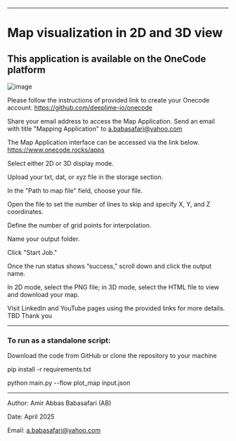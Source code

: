 --------------------------------------------------------------------------------------------------------------------------------------

# Map visualization in 2D and 3D view
## This application is available on the OneCode platform


![image](https://github.com/user-attachments/assets/c067f1a9-838c-4e03-ade9-a790a6808178)

Please follow the instructions of provided link to create your Onecode account.
https://github.com/deeplime-io/onecode

Share your email address to access the Map Application.
Send an email with title "Mapping Application" to a.babasafari@yahoo.com

The Map Application interface can be accessed via the link below.
https://www.onecode.rocks/apps

Select either 2D or 3D display mode.

Upload your txt, dat, or xyz file in the storage section.

In the "Path to map file" field, choose your file.

Open the file to set the number of lines to skip and specify X, Y, and Z coordinates.

Define the number of grid points for interpolation.

Name your output folder.

Click "Start Job."

Once the run status shows “success,” scroll down and click the output name.

In 2D mode, select the PNG file; in 3D mode, select the HTML file to view and download your map.

Visit LinkedIn and YouTube pages using the provided links for more details.
TBD
Thank you

--------------------------------------------------------------------------------------------------------------------------------------
### To run as a standalone script:

Download the code from GitHub or clone the repository to your machine

pip install -r requirements.txt

python main.py --flow plot_map input.json

--------------------------------------------------------------------------------------------------------------------------------------

Author: Amir Abbas Babasafari (AB)

Date: April 2025

Email: a.babasafari@yahoo.com
